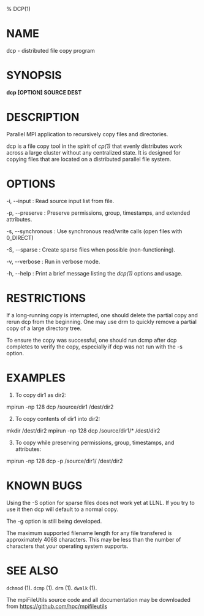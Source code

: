 % DCP(1)

# NAME

dcp - distributed file copy program

# SYNOPSIS

**dcp [OPTION] SOURCE DEST**

# DESCRIPTION

Parallel MPI application to recursively copy files and directories.

dcp is a file copy tool in the spirit of *cp(1)* that evenly distributes work
across a large cluster without any centralized state. It is designed for
copying files that are located on a distributed parallel file system.

# OPTIONS

-i, \--input <FILE>
:   Read source input list from file.

-p, \--preserve 
:   Preserve permissions, group, timestamps, and extended attributes.

-s, \--synchronous
:   Use synchronous read/write calls (open files with 0_DIRECT)

-S, \--sparse
:   Create sparse files when possible (non-functioning).

-v, \--verbose
:   Run in verbose mode.

-h, \--help
:   Print a brief message listing the *dcp(1)* options and usage.

# RESTRICTIONS

If a long-running copy is interrupted, one should delete the partial copy and rerun dcp from the beginning.  One may use drm to quickly remove a partial copy of a large directory tree.

To ensure the copy was successful, one should run dcmp after dcp completes to verify the copy, especially if dcp was not run with the -s option.

# EXAMPLES

1. To copy dir1 as dir2:

mpirun -np 128 dcp /source/dir1 /dest/dir2

2. To copy contents of dir1 into dir2:

mkdir /dest/dir2
mpirun -np 128 dcp /source/dir1/* /dest/dir2

3. To copy while preserving permissions, group, timestamps, and attributes:

mpirun -np 128 dcp -p /source/dir1/ /dest/dir2

# KNOWN BUGS

Using the -S option for sparse files does not work yet at LLNL. If you try
to use it then dcp will default to a normal copy.

The -g option is still being developed.

The maximum supported filename length for any file transfered is approximately 4068 characters.  This may be less than the number of characters that your operating system supports.

# SEE ALSO

`dchmod` (1).
`dcmp` (1).
`drm` (1).
`dwalk` (1).

The mpiFileUtils source code and all documentation may be downloaded from
<https://github.com/hpc/mpifileutils>
